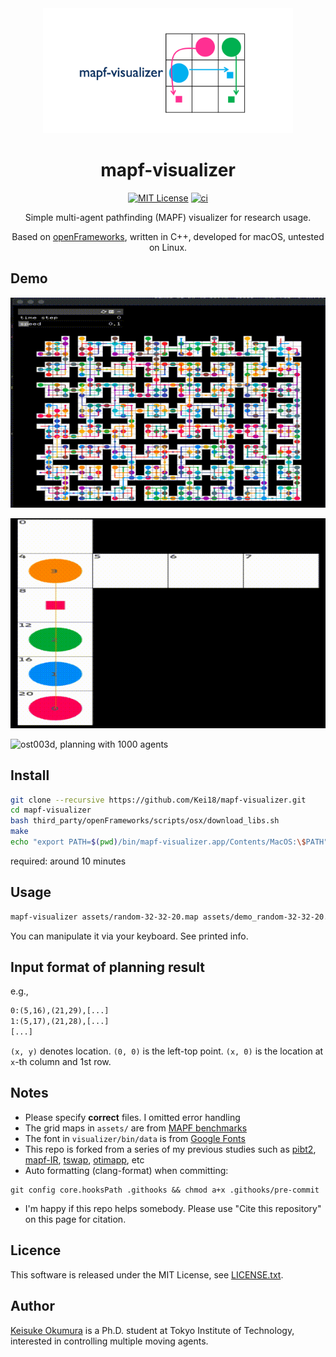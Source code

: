 <div align="center">

<img src="./assets/logo.png" alt="Logo" width="400">

# mapf-visualizer

[![MIT License](http://img.shields.io/badge/license-MIT-blue.svg?style=flat)](LICENSE)
[![ci](https://github.com/Kei18/mapf-visualizer/actions/workflows/ci.yml/badge.svg)](https://github.com/Kei18/mapf-visualizer/actions/workflows/ci.yml)

Simple multi-agent pathfinding (MAPF) visualizer for research usage.

Based on [openFrameworks](https://openframeworks.cc/), written in C++, developed for macOS, untested on Linux.

</div>

## Demo

![room-32-32-4](./assets/demo_room.gif)

![tunnel, planning with four agents](./assets/demo_tunnel.gif)

![ost003d, planning with 1000 agents](./assets/demo_ost003d.gif)

## Install

```sh
git clone --recursive https://github.com/Kei18/mapf-visualizer.git
cd mapf-visualizer
bash third_party/openFrameworks/scripts/osx/download_libs.sh
make
echo "export PATH=$(pwd)/bin/mapf-visualizer.app/Contents/MacOS:\$PATH" >> ~/.bashrc
```

required: around 10 minutes

## Usage

```sh
mapf-visualizer assets/random-32-32-20.map assets/demo_random-32-32-20.txt
```

You can manipulate it via your keyboard. See printed info.

## Input format of planning result

e.g.,
```txt
0:(5,16),(21,29),[...]
1:(5,17),(21,28),[...]
[...]
```

`(x, y)` denotes location.
`(0, 0)` is the left-top point.
`(x, 0)` is the location at `x`-th column and 1st row.

## Notes

- Please specify **correct** files. I omitted error handling
- The grid maps in `assets/` are from [MAPF benchmarks](https://movingai.com/benchmarks/mapf.html)
- The font in `visualizer/bin/data` is from [Google Fonts](https://fonts.google.com/)
- This repo is forked from a series of my previous studies such as [pibt2](https://kei18.github.io/pibt2), [mapf-IR](https://kei18.github.io/mapf-IR/), [tswap](https://kei18.github.io/tswap/), [otimapp](https://kei18.github.io/otimapp/), etc
- Auto formatting (clang-format) when committing:
```export
git config core.hooksPath .githooks && chmod a+x .githooks/pre-commit
```
- I'm happy if this repo helps somebody. Please use "Cite this repository" on this page for citation.

## Licence

This software is released under the MIT License, see [LICENSE.txt](LICENCE.txt).

## Author

[Keisuke Okumura](https://kei18.github.io) is a Ph.D. student at Tokyo Institute of Technology, interested in controlling multiple moving agents.
